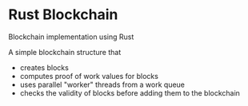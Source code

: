 # Rust Blockchain

Blockchain implementation using Rust

A simple blockchain structure that

* creates blocks
* computes proof of work values for blocks
* uses parallel "worker" threads from a work queue
* checks the validity of blocks before adding them to the blockchain
